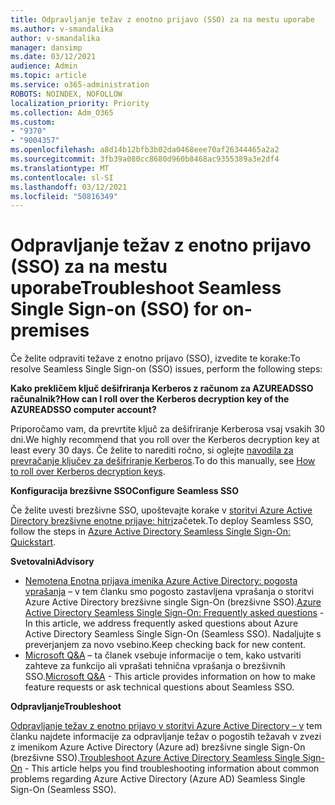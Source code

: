 ```yaml
---
title: Odpravljanje težav z enotno prijavo (SSO) za na mestu uporabe
ms.author: v-smandalika
author: v-smandalika
manager: dansimp
ms.date: 03/12/2021
audience: Admin
ms.topic: article
ms.service: o365-administration
ROBOTS: NOINDEX, NOFOLLOW
localization_priority: Priority
ms.collection: Adm_O365
ms.custom:
- "9370"
- "9004357"
ms.openlocfilehash: a8d14b12bfb3b02da0468eee70af26344465a2a2
ms.sourcegitcommit: 3fb39a080cc8680d960b8468ac9355389a3e2df4
ms.translationtype: MT
ms.contentlocale: sl-SI
ms.lasthandoff: 03/12/2021
ms.locfileid: "50816349"
---
```

# <a name="troubleshoot-seamless-single-sign-on-sso-for-on-premises"></a><span data-ttu-id="98063-102">Odpravljanje težav z enotno prijavo (SSO) za na mestu uporabe</span><span class="sxs-lookup"><span data-stu-id="98063-102">Troubleshoot Seamless Single Sign-on (SSO) for on-premises</span></span>

<span data-ttu-id="98063-103">Če želite odpraviti težave z enotno prijavo (SSO), izvedite te korake:</span><span class="sxs-lookup"><span data-stu-id="98063-103">To resolve Seamless Single Sign-on (SSO) issues, perform the following steps:</span></span>

<span data-ttu-id="98063-104">**Kako prekličem ključ dešifriranja Kerberos z računom za AZUREADSSO računalnik?**</span><span class="sxs-lookup"><span data-stu-id="98063-104">**How can I roll over the Kerberos decryption key of the AZUREADSSO computer account?**</span></span>

<span data-ttu-id="98063-105">Priporočamo vam, da prevrtite ključ za dešifriranje Kerberosa vsaj vsakih 30 dni.</span><span class="sxs-lookup"><span data-stu-id="98063-105">We highly recommend that you roll over the Kerberos decryption key at least every 30 days.</span></span> <span data-ttu-id="98063-106">Če želite to narediti ročno, si oglejte [navodila za prevračanje ključev za dešifriranje Kerberos](https://docs.microsoft.com/azure/active-directory/hybrid/how-to-connect-sso-faq#).</span><span class="sxs-lookup"><span data-stu-id="98063-106">To do this manually, see [How to roll over Kerberos decryption keys](https://docs.microsoft.com/azure/active-directory/hybrid/how-to-connect-sso-faq#).</span></span>

<span data-ttu-id="98063-107">**Konfiguracija brezšivne SSO**</span><span class="sxs-lookup"><span data-stu-id="98063-107">**Configure Seamless SSO**</span></span>

<span data-ttu-id="98063-108">Če želite uvesti brezšivne SSO, upoštevajte korake v [storitvi Azure Active Directory brezšivne enotne prijave: hitri](https://docs.microsoft.com/azure/active-directory/hybrid/how-to-connect-sso-quick-start#step-5-roll-over-keys)začetek.</span><span class="sxs-lookup"><span data-stu-id="98063-108">To deploy Seamless SSO, follow the steps in [Azure Active Directory Seamless Single Sign-On: Quickstart](https://docs.microsoft.com/azure/active-directory/hybrid/how-to-connect-sso-quick-start#step-5-roll-over-keys).</span></span>

<span data-ttu-id="98063-109">**Svetovalni**</span><span class="sxs-lookup"><span data-stu-id="98063-109">**Advisory**</span></span>

- <span data-ttu-id="98063-110">[Nemotena Enotna prijava imenika Azure Active Directory: pogosta vprašanja](https://docs.microsoft.com/azure/active-directory/hybrid/how-to-connect-sso-faq) – v tem članku smo pogosto zastavljena vprašanja o storitvi Azure Active Directory brezšivne single Sign-On (brezšivne SSO).</span><span class="sxs-lookup"><span data-stu-id="98063-110">[Azure Active Directory Seamless Single Sign-On: Frequently asked questions](https://docs.microsoft.com/azure/active-directory/hybrid/how-to-connect-sso-faq) - In this article, we address frequently asked questions about Azure Active Directory Seamless Single Sign-On (Seamless SSO).</span></span> <span data-ttu-id="98063-111">Nadaljujte s preverjanjem za novo vsebino.</span><span class="sxs-lookup"><span data-stu-id="98063-111">Keep checking back for new content.</span></span>
- <span data-ttu-id="98063-112">[Microsoft Q&A](https://docs.microsoft.com/answers/topics/azure-ad-single-sign-on.html) – ta članek vsebuje informacije o tem, kako ustvariti zahteve za funkcijo ali vprašati tehnična vprašanja o brezšivnih SSO.</span><span class="sxs-lookup"><span data-stu-id="98063-112">[Microsoft Q&A](https://docs.microsoft.com/answers/topics/azure-ad-single-sign-on.html) - This article provides information on how to make feature requests or ask technical questions about Seamless SSO.</span></span>

<span data-ttu-id="98063-113">**Odpravljanje**</span><span class="sxs-lookup"><span data-stu-id="98063-113">**Troubleshoot**</span></span>

<span data-ttu-id="98063-114">[Odpravljanje težav z enotno prijavo v storitvi Azure Active Directory – v](https://docs.microsoft.com/azure/active-directory/hybrid/tshoot-connect-sso) tem članku najdete informacije za odpravljanje težav o pogostih težavah v zvezi z imenikom Azure Active Directory (Azure ad) brezšivne single Sign-On (brezšivne SSO).</span><span class="sxs-lookup"><span data-stu-id="98063-114">[Troubleshoot Azure Active Directory Seamless Single Sign-On](https://docs.microsoft.com/azure/active-directory/hybrid/tshoot-connect-sso) - This article helps you find troubleshooting information about common problems regarding Azure Active Directory (Azure AD) Seamless Single Sign-On (Seamless SSO).</span></span>







